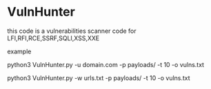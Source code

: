 # VulnHunter

this code is a vulnerabilities scanner code for LFI,RFI,RCE,SSRF,SQLI,XSS,XXE

example

python3 VulnHunter.py -u domain.com -p payloads/ -t 10 -o vulns.txt

python3 VulnHunter.py -w urls.txt -p payloads/ -t 10 -o vulns.txt
